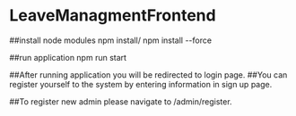 # LeaveManagmentFrontend


##install node modules
npm install/ npm install --force

##run application
npm run start

##After running application you will be redirected to login page.
##You can register yourself to the system by entering information in sign up page.

##To register new admin please navigate to /admin/register.